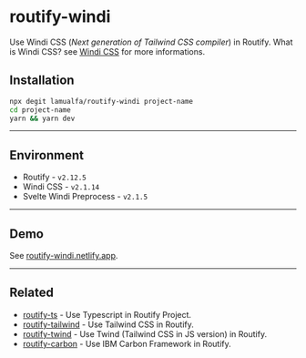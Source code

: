 # routify-windi

Use Windi CSS (_Next generation of Tailwind CSS compiler_) in Routify. What is Windi CSS? see [Windi CSS](https://github.com/windicss/windicss) for more informations.

## Installation

```bash
npx degit lamualfa/routify-windi project-name
cd project-name
yarn && yarn dev
```

<hr>

## Environment

- Routify - `v2.12.5`
- Windi CSS - `v2.1.14`
- Svelte Windi Preprocess - `v2.1.5`

<hr>

## Demo

See [routify-windi.netlify.app](https://routify-windi.netlify.app/).

<hr>

## Related

- [routify-ts](https://github.com/lamualfa/routify-ts) - Use Typescript in Routify Project.
- [routify-tailwind](https://github.com/lamualfa/routify-tailwind) - Use Tailwind CSS in Routify.
- [routify-twind](https://github.com/lamualfa/routify-twind) - Use Twind (Tailwind CSS in JS version) in Routify.
- [routify-carbon](https://github.com/lamualfa/routify-carbon) - Use IBM Carbon Framework in Routify.
